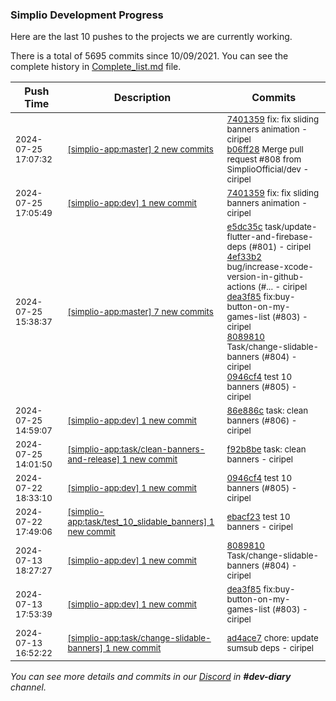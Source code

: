 
### Simplio Development Progress

Here are the last 10 pushes to the projects we are currently working.

There is a total of 5695 commits since 10/09/2021. You can see the complete history in
 [Complete_list.md](Complete_list.md) file.

| Push Time | Description | Commits |
| --- | --- | --- |
| <sub>2024-07-25 17:07:32</sub> | <sub>[[simplio-app:master] 2 new commits](https://github.com/SimplioOfficial/simplio-app/compare/bf49629851d7...b06ff28b4043)</sub> | <sub>[7401359](https://github.com/SimplioOfficial/simplio-app/commit/74013595095048864a8541e18a82b688d6f491a1) fix: fix sliding banners animation - ciripel<br>[b06ff28](https://github.com/SimplioOfficial/simplio-app/commit/b06ff28b404361813a7be2cebfcea73c81c7ea35) Merge pull request #808 from SimplioOfficial/dev - ciripel</sub> |
| <sub>2024-07-25 17:05:49</sub> | <sub>[[simplio-app:dev] 1 new commit](https://github.com/SimplioOfficial/simplio-app/commit/74013595095048864a8541e18a82b688d6f491a1)</sub> | <sub>[7401359](https://github.com/SimplioOfficial/simplio-app/commit/74013595095048864a8541e18a82b688d6f491a1) fix: fix sliding banners animation - ciripel</sub> |
| <sub>2024-07-25 15:38:37</sub> | <sub>[[simplio-app:master] 7 new commits](https://github.com/SimplioOfficial/simplio-app/compare/473a6863b7e0...bf49629851d7)</sub> | <sub>[e5dc35c](https://github.com/SimplioOfficial/simplio-app/commit/e5dc35c45edc1504e64cfa920a46d8513e549552) task/update-flutter-and-firebase-deps (#801) - ciripel<br>[4ef33b2](https://github.com/SimplioOfficial/simplio-app/commit/4ef33b210a4264956e602a8c486b569033b1278e) bug/increase-xcode-version-in-github-actions (#... - ciripel<br>[dea3f85](https://github.com/SimplioOfficial/simplio-app/commit/dea3f855dd46ca741e1bd9672d6980f007bffce5) fix:buy-button-on-my-games-list (#803) - ciripel<br>[8089810](https://github.com/SimplioOfficial/simplio-app/commit/808981065ff7e8a5402761bba2772fbea0d1db10) Task/change-slidable-banners (#804) - ciripel<br>[0946cf4](https://github.com/SimplioOfficial/simplio-app/commit/0946cf4f4bbacfc934baf243f1a1355de4b99caf) test 10 banners (#805) - ciripel</sub> |
| <sub>2024-07-25 14:59:07</sub> | <sub>[[simplio-app:dev] 1 new commit](https://github.com/SimplioOfficial/simplio-app/commit/86e886c94f61170806c70c3ca9134ac56a857dcc)</sub> | <sub>[86e886c](https://github.com/SimplioOfficial/simplio-app/commit/86e886c94f61170806c70c3ca9134ac56a857dcc) task: clean banners (#806) - ciripel</sub> |
| <sub>2024-07-25 14:01:50</sub> | <sub>[[simplio-app:task/clean-banners-and-release] 1 new commit](https://github.com/SimplioOfficial/simplio-app/commit/f92b8be12df210f385c3d5be1203f9ce3cbf73e8)</sub> | <sub>[f92b8be](https://github.com/SimplioOfficial/simplio-app/commit/f92b8be12df210f385c3d5be1203f9ce3cbf73e8) task: clean banners - ciripel</sub> |
| <sub>2024-07-22 18:33:10</sub> | <sub>[[simplio-app:dev] 1 new commit](https://github.com/SimplioOfficial/simplio-app/commit/0946cf4f4bbacfc934baf243f1a1355de4b99caf)</sub> | <sub>[0946cf4](https://github.com/SimplioOfficial/simplio-app/commit/0946cf4f4bbacfc934baf243f1a1355de4b99caf) test 10 banners (#805) - ciripel</sub> |
| <sub>2024-07-22 17:49:06</sub> | <sub>[[simplio-app:task/test_10_slidable_banners] 1 new commit](https://github.com/SimplioOfficial/simplio-app/commit/ebacf232ce219f08274b870f3b2b5fa6a4766fb1)</sub> | <sub>[ebacf23](https://github.com/SimplioOfficial/simplio-app/commit/ebacf232ce219f08274b870f3b2b5fa6a4766fb1) test 10 banners - ciripel</sub> |
| <sub>2024-07-13 18:27:27</sub> | <sub>[[simplio-app:dev] 1 new commit](https://github.com/SimplioOfficial/simplio-app/commit/808981065ff7e8a5402761bba2772fbea0d1db10)</sub> | <sub>[8089810](https://github.com/SimplioOfficial/simplio-app/commit/808981065ff7e8a5402761bba2772fbea0d1db10) Task/change-slidable-banners (#804) - ciripel</sub> |
| <sub>2024-07-13 17:53:39</sub> | <sub>[[simplio-app:dev] 1 new commit](https://github.com/SimplioOfficial/simplio-app/commit/dea3f855dd46ca741e1bd9672d6980f007bffce5)</sub> | <sub>[dea3f85](https://github.com/SimplioOfficial/simplio-app/commit/dea3f855dd46ca741e1bd9672d6980f007bffce5) fix:buy-button-on-my-games-list (#803) - ciripel</sub> |
| <sub>2024-07-13 16:52:22</sub> | <sub>[[simplio-app:task/change-slidable-banners] 1 new commit](https://github.com/SimplioOfficial/simplio-app/commit/ad4ace73ac6ba1f5ff9278b79d82e28e3fd255c0)</sub> | <sub>[ad4ace7](https://github.com/SimplioOfficial/simplio-app/commit/ad4ace73ac6ba1f5ff9278b79d82e28e3fd255c0) chore: update sumsub deps - ciripel</sub> |

_You can see more details and commits in our [Discord](https://discord.gg/aKhjuwZmdP) in **#dev-diary** channel._
